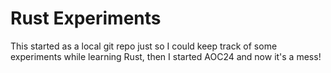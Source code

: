 # Rust Experiments
This started as a local git repo just so I could keep track of some experiments while learning Rust, then I started AOC24 and now it's a mess!
